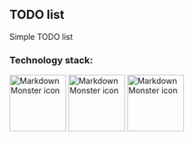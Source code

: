 ## TODO list

Simple TODO list

### Technology stack:
<img src="https://upload.wikimedia.org/wikipedia/commons/thumb/d/d9/Node.js_logo.svg/1280px-Node.js_logo.svg.png"
     alt="Markdown Monster icon"
     style="align-item:center; width: 100px; maring-bottom:25px; "/>
<img src="https://upload.wikimedia.org/wikipedia/commons/a/a7/React-icon.svg"
     alt="Markdown Monster icon"
     style="align-item:center; width: 100px; maring-bottom:25px; "/>
<img src="https://wiki.postgresql.org/images/a/a4/PostgreSQL_logo.3colors.svg"
     alt="Markdown Monster icon"
     style="align-item:center; width: 100px; maring-bottom:25px; "/>
